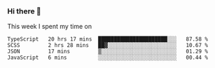 ### Hi there 👋

<!--
**qiruohan/qiruohan** is a ✨ _special_ ✨ repository because its `README.md` (this file) appears on your GitHub profile.

Here are some ideas to get you started:

- 🔭 I’m currently working on ...
- 🌱 I’m currently learning ...
- 👯 I’m looking to collaborate on ...
- 🤔 I’m looking for help with ...
- 💬 Ask me about ...
- 📫 How to reach me: ...
- 😄 Pronouns: ...
- ⚡ Fun fact: ...
-->

This week I spent my time on 
<!--START_SECTION:waka-->
```text
TypeScript   20 hrs 17 mins  ██████████████████████░░░   87.58 % 
SCSS         2 hrs 28 mins   ██▓░░░░░░░░░░░░░░░░░░░░░░   10.67 % 
JSON         17 mins         ▒░░░░░░░░░░░░░░░░░░░░░░░░   01.29 % 
JavaScript   6 mins          ░░░░░░░░░░░░░░░░░░░░░░░░░   00.44 % 
```
<!--END_SECTION:waka-->

